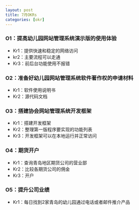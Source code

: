 ```yaml
---
layout: post
title: 7月OKRs
categories: [okr]
---
```


### O1：提高幼儿园网站管理系统演示版的使用体验

* Kr1：提供快速和稳定的网络访问
* kr2：主要流程可以走通
* Kr3：前后台功能使用不报错

### O2：准备好幼儿园网站管理系统软件著作权的申请材料

* Kr1：软件使用说明书
* Kr2：源代码文档

### O3：搭建协会网站管理系统开发框架

* Kr1：搭建开发框架
* Kr2：整理第一版程序要实现的功能列表
* Kr3：开发框架可以在本地运行并正常访问

### O4：期货开户

* Kr1：查询青岛地区期货公司的营业部
* Kr2：比较各期货公司的佣金
* Kr3：开户

### O5：提升公司业绩

* Kr1：每日找到2家青岛的幼儿园通过电话或者邮件推介产品
